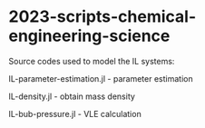 # 2023-scripts-chemical-engineering-science
Source codes used to model the IL systems:


IL-parameter-estimation.jl - parameter estimation

IL-density.jl - obtain mass density

IL-bub-pressure.jl - VLE calculation
